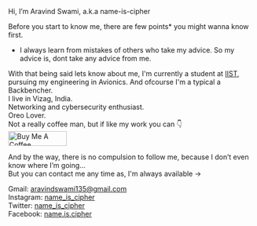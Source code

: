 Hi, I’m Aravind Swami, a.k.a name-is-cipher

Before you start to know me, there are few points* you might wanna know first.
  
- I always learn from mistakes of others who take my advice. So my advice is, dont take any advice from me.

With that being said lets know about me, I'm currently a student at [IIST](https://en.wikipedia.org/wiki/Indian_Institute_of_Space_Science_and_Technology), pursuing my engineering in Avionics. And ofcourse I'm a typical a Backbencher.   
I live in Vizag, India.  
Networking and cybersecurity enthusiast.  
Oreo Lover.  
Not a really coffee man, but if like my work you can 👇  
<a href="https://www.buymeacoffee.com/name.is.cipher" target="_blank"><img src="https://cdn.buymeacoffee.com/buttons/v2/default-blue.png" alt="Buy Me A Coffee" style="height: 30px !important;width: 118.5px !important;" ></a>

And by the way, there is no compulsion to follow me, because I don’t even know where I’m going...  
But you can contact me any time as, I'm always available ->
  
Gmail: aravindswami135@gmail.com  
Instagram: [name_is_cipher](https://www.instagram.com/name_is_cipher)   
Twitter: [name_is_cipher](https://twitter.com/name_is_cipher)  
Facebook: [name.is.cipher](https://www.facebook.com/name.is.cipher)  

<!---
name-is-cipher/name-is-cipher is a ✨ special ✨ repository because its `README.md` (this file) appears on your GitHub profile.
You can click the Preview link to take a look at your changes.
--->
